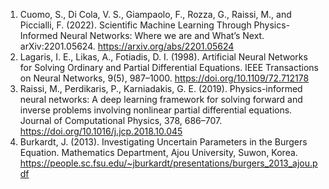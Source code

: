 <ol class="references">

<li id='Cuomo2022' class="references">
Cuomo, S., Di Cola, V. S., Giampaolo, F., Rozza, G., Raissi, M., and Piccialli, F. (2022). Scientific Machine Learning Through Physics- Informed Neural Networks: Where we are and What’s Next. arXiv:2201.05624. <a href=https://arxiv.org/abs/2201.05624>https://arxiv.org/abs/2201.05624</a>
</li>

<li id='Lagaris1998' class="references">
Lagaris, I. E., Likas, A., Fotiadis, D. I. (1998). Artificial Neural Networks for Solving Ordinary and Partial Differential Equations. IEEE Transactions on Neural Networks, 9(5), 987–1000. <a href=https://ieeexplore.ieee.org/document/712178>https://doi.org/10.1109/72.712178</a>
</li>

<li id='Raissi2019' class="references">
Raissi, M., Perdikaris, P., Karniadakis, G. E. (2019). Physics-informed neural networks: A deep learning framework for solving forward and inverse problems involving nonlinear partial differential equations. Journal of Computational Physics, 378, 686–707. <a href=https://doi.org/10.1016/j.jcp.2018.10.045>https://doi.org/10.1016/j.jcp.2018.10.045</a>
</li>

<li id='Burkardt2013' class="references">
Burkardt, J. (2013). Investigating Uncertain Parameters in the Burgers Equation. Mathematics Department, Ajou University, Suwon, Korea.
 <a href=https://people.sc.fsu.edu/~jburkardt/presentations/burgers_2013_ajou.pdf>https://people.sc.fsu.edu/~jburkardt/presentations/burgers_2013_ajou.pdf</a>
</li>

</ol>

